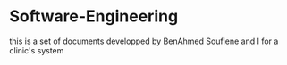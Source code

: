 # Software-Engineering
this is a set of documents developped by BenAhmed Soufiene and I for a clinic's system 
